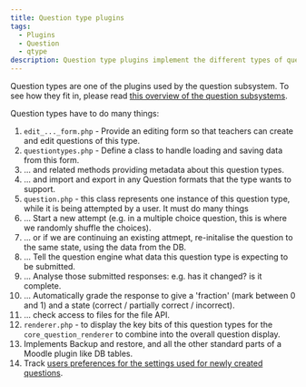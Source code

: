 ```yaml
---
title: Question type plugins
tags:
  - Plugins
  - Question
  - qtype
description: Question type plugins implement the different types of question that the core Question subsystem can handle.
---
```


Question types are one of the plugins used by the question subsystem. To see how they fit in, please read [this overview of the question subsystems](../subsystems/question/).

Question types have to do many things:

1. `edit_..._form.php` - Provide an editing form so that teachers can create and edit questions of this type.
2. `questiontypes.php` - Define a class to handle loading and saving data from this form.
3. ... and related methods providing metadata about this question types.
4. ... and import and export in any Question formats that the type wants to support.
5. `question.php` - this class represents one instance of this question type, while it is being attempted by a user. It must do many things
6. ... Start a new attempt (e.g. in a multiple choice question, this is where we randomly shuffle the choices).
7. ... or if we are continuing an existing attmept, re-initalise the question to the same state, using the data from the DB.
8. ... Tell the question engine what data this question type is expecting to be submitted.
9. ... Analyse those submitted responses: e.g. has it changed? is it complete.
10. ... Automatically grade the response to give a 'fraction' (mark between 0 and 1) and a state (correct / partially correct / incorrect).
11. ... check access to files for the file API.
12. `renderer.php` - to display the key bits of this question types for the `core_question_renderer` to combine into the overall question display.
13. Implements Backup and restore, and all the other standard parts of a Moodle plugin like DB tables.
14. Track [users preferences for the settings used for newly created questions](./qtype/newquestiondefaults).
